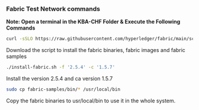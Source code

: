 ### Fabric Test Network commands 

**Note: Open a terminal in the KBA-CHF Folder & Execute the Following Commands**

``` bash
curl -sSLO https://raw.githubusercontent.com/hyperledger/fabric/main/scripts/install-fabric.sh && chmod +x install-fabric.sh
```
Download the script to install the fabric binaries, fabric images and fabric samples

``` bash
./install-fabric.sh -f '2.5.4' -c '1.5.7'
```
Install the version 2.5.4 and ca version 1.5.7

``` bash
sudo cp fabric-samples/bin/* /usr/local/bin
```
Copy the fabric binaries to usr/local/bin to use it in the whole system.

